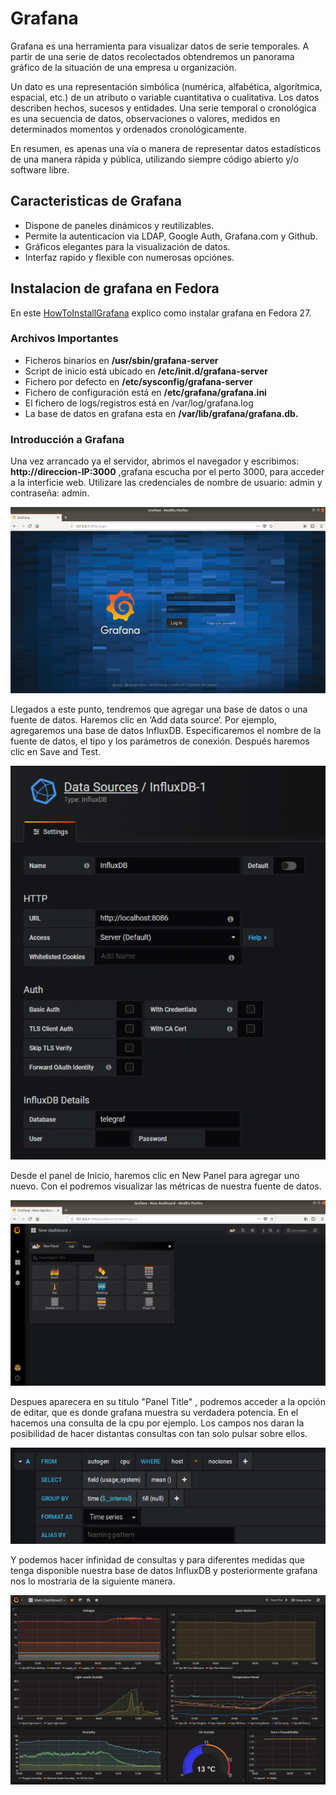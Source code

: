 # Grafana

Grafana es una herramienta para visualizar datos de serie temporales. 
A partir de una serie de datos recolectados obtendremos un panorama gráfico de 
la situación de una empresa u organización.

Un dato es una representación simbólica (numérica, alfabética, algorítmica, espacial, etc.) 
de un atributo o variable cuantitativa o cualitativa. Los datos describen hechos, sucesos y entidades.
Una serie temporal o cronológica es una secuencia de datos, observaciones o 
valores, medidos en determinados momentos y ordenados cronológicamente. 

En resumen, es apenas una vía o manera de representar datos estadísticos de una manera rápida 
y pública, utilizando siempre código abierto y/o software libre.

## Caracteristicas de Grafana

* Dispone de paneles dinámicos y reutilizables.
* Permite la autenticacíon via LDAP, Google Auth, Grafana.com y Github. 
* Gráficos elegantes para la visualización de datos.
* Interfaz rapido y flexible con numerosas opciónes.

## Instalacion de grafana en Fedora

En este [HowToInstallGrafana](https://github.com/isx27423760/projecte-franlin/blob/master/Documentation/HowToInstallGrafana.md) explico como instalar grafana en Fedora 27.

### Archivos Importantes

- Ficheros binarios en **/usr/sbin/grafana-server**
- Script de inicio está ubicado en **/etc/init.d/grafana-server**
- Fichero por defecto en **/etc/sysconfig/grafana-server**
- Fichero de configuración está en **/etc/grafana/grafana.ini**
- El fichero de logs/registros está en /var/log/grafana.log
- La base de datos en grafana esta en **/var/lib/grafana/grafana.db.**

### Introducción a  Grafana

Una vez arrancado ya el servidor, abrimos el navegador y escribimos:
**http://direccion-IP:3000** ,grafana escucha por el perto 3000, para acceder a la 
interficie web. Utilizare las credenciales de nombre de usuario: admin y contraseña: admin.

![grafana](img/login-grafana.png)

Llegados a este punto, tendremos que agregar una base de datos o una fuente de datos. 
Haremos clic en ‘Add data source‘.
Por ejemplo, agregaremos una base de datos InfluxDB. Especificaremos el nombre de la fuente de datos, 
el tipo y los parámetros de conexión. Después haremos clic en Save and Test.

![influx](img/influxdb.png)

Desde el panel de Inicio, haremos clic en New Panel para agregar uno nuevo. 
Con el podremos visualizar las métricas de nuestra fuente de datos.

![panel](img/panel.png)

Despues aparecera en su titulo "Panel Title" , podremos acceder a la opción de editar,
que es donde grafana muestra su verdadera potencia. En el hacemos una consulta de la cpu por ejemplo.
Los campos nos daran la posibilidad de hacer distantas consultas con tan solo pulsar sobre ellos.

![consul](img/consulta-grafana.png)

Y podemos hacer infinidad de consultas y para diferentes medidas que tenga disponible nuestra
base de datos InfluxDB y posteriormente grafana nos lo mostraria de la siguiente manera.

![grafaica](img/grafica.jpg)
